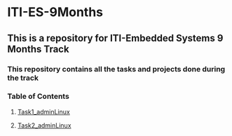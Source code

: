 # ITI-ES-9Months
## This is a repository for ITI-Embedded Systems 9 Months Track
### This repository contains all the tasks and projects done during the track

### **Table of Contents**
1. [Task1_adminLinux](Task1_adminLinux/Task1_adminLinux.md)

2. [Task2_adminLinux](Task2_adminLinux/Task2_adminLinux.md)